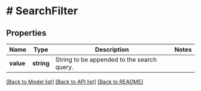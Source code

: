 # # SearchFilter

## Properties

Name | Type | Description | Notes
------------ | ------------- | ------------- | -------------
**value** | **string** | String to be appended to the search query. |

[[Back to Model list]](../../README.md#models) [[Back to API list]](../../README.md#endpoints) [[Back to README]](../../README.md)
